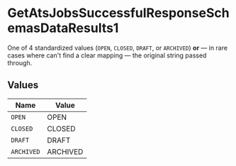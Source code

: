 # GetAtsJobsSuccessfulResponseSchemasDataResults1

One of 4 standardized values (`OPEN`, `CLOSED`, `DRAFT`, or `ARCHIVED`) **or** — in rare cases where can't find a clear mapping — the original string passed through.


## Values

| Name       | Value      |
| ---------- | ---------- |
| `OPEN`     | OPEN       |
| `CLOSED`   | CLOSED     |
| `DRAFT`    | DRAFT      |
| `ARCHIVED` | ARCHIVED   |